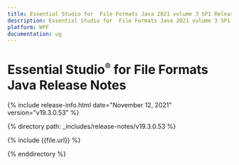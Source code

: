 ```yaml
---
title: Essential Studio for  File Formats Java 2021 volume 3 SP1 Release Notes  
description: Essential Studio for  File Formats Java 2021 volume 3 SP1 Release Notes   
platform: WPF
documentation: ug
---
```


# Essential Studio<sup style="font-size:70%">&reg;</sup>  for  File Formats Java  Release Notes  

{% include release-info.html date="November 12, 2021" version="v19.3.0.53" %} 


{% directory path: _includes/release-notes/v19.3.0.53 %}

{% include {{file.url}} %}

{% enddirectory %}